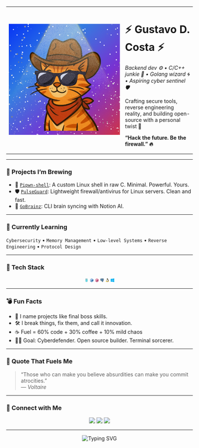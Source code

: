 <table>
  <tr>
    <td width="300px" align="center">
      <img src="pics/logo.png" width="300px" height="300px" alt="Mascot">
    </td>
    <td valign="middle">
      <h1>⚡ Gustavo D. Costa ⚡</h1>
      <p><em>Backend dev ⚙️ • C/C++ junkie 💾 • Golang wizard 🌀 • Aspiring cyber sentinel 🛡️</em></p>
      <p>Crafting secure tools, reverse engineering reality, and building open-source with a personal twist 🧠</p>
      <p><strong>“Hack the future. Be the firewall.” 🔥</strong></p>
    </td>
  </tr>
</table>

---

### 🧠 Projects I’m Brewing

- 🐚 [`Pipwn-shell`](https://github.com/Gustavo-DCosta/pipwn-shell): A custom Linux shell in raw C. Minimal. Powerful. Yours.
- 🛡️ [`PulseGuard`](https://github.com/Gustavo-DCosta/PulseGuard): Lightweight firewall/antivirus for Linux servers. Clean and fast.
- 🧠 [`GoBrainz`](https://github.com/Gustavo-DCosta/GoBrainz): CLI brain syncing with Notion AI.

---

### 🌱 Currently Learning

`Cybersecurity` • `Memory Management` • `Low-level Systems` • `Reverse Engineering` • `Protocol Design`

---

### 🧰 Tech Stack

<p align="center">
  <img src="pics/Go.svg" height="10" alt="Go" />
  <img src="pics/C.svg" height="10" alt="C" />
  <img src="pics/C++.svg" height="10" alt="C++" />
  <img src="pics/PostgreSQL.svg" height="10" alt="PostgreSQL" />
  <img src="pics/Linux.svg" height="10" alt="Linux" />
  <img src="pics/windows.svg" height="10" alt="Windows" />
</p>

---

### 💣 Fun Facts

- 🧠 I name projects like final boss skills.
- 🛠️ I break things, fix them, and call it innovation.
- ☕ Fuel = 60% code + 30% coffee + 10% mild chaos
- 🧑‍🚀 Goal: Cyberdefender. Open source builder. Terminal sorcerer.

---

### 🧠 Quote That Fuels Me

> “Those who can make you believe absurdities can make you commit atrocities.”  
> — *Voltaire*

---

### 🔗 Connect with Me

<p align="center">
  <a href="mailto:you@example.com"><img src="https://img.shields.io/badge/-Email-000?&logo=gmail&logoColor=white" /></a>
  <a href="https://Gustavo-DCosta.github.io"><img src="https://img.shields.io/badge/-Portfolio-000?&logo=githubpages&logoColor=white" /></a>
  <a href="#"><img src="https://img.shields.io/badge/-Twitter-000?&logo=twitter&logoColor=1DA1F2" /></a>
</p>

---

<p align="center">
  <img src="https://readme-typing-svg.demolab.com?font=Fira+Code&weight=500&size=24&pause=1000&color=00F7FF&center=true&vCenter=true&width=435&lines=Keep+coding...;Hack+the+future...;Become+the+firewall...+🔥" alt="Typing SVG" />
</p>
